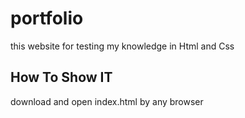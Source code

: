 # portfolio

this website for testing my knowledge in Html and Css 

## How To  Show IT
download and open index.html by any browser 

